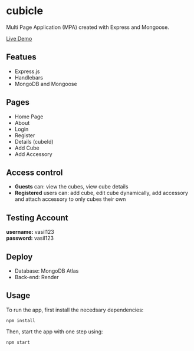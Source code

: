 # cubicle
Multi Page Application (MPA) created with Express and Mongoose.

[Live Demo](https://cubical-xvwg.onrender.com/)

## Featues
* Express.js
* Handlebars
* MongoDB and Mongoose

## Pages 
* Home Page 
* About 
* Login 
* Register 
* Details (cubeId)
* Add Cube
* Add Accessory

## Access control
* **Guests** can: view the cubes, view cube details 
* **Registered** users can: add cube, edit cube dynamically, add accessory and attach accessory to only cubes their own

## Testing Account
**username:** vasil123\
**password:** vasil123

## Deploy
- Database: MongoDB Atlas
- Back-end: Render

## Usage
To run the app, first install the necedsary dependencies:

`npm install` 

Then, start the app with one step using:

`npm start`